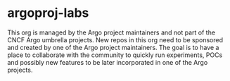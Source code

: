 # argoproj-labs

This org is managed by the Argo project maintainers and not part of
the CNCF Argo umbrella projects. New repos in this org need to be
sponsored and created by one of the Argo project maintainers. The goal
is to have a place to collaborate with the community to quickly run
experiments, POCs and possibly new features to be later incorporated
in one of the Argo projects.

<!--

**Here are some ideas to get you started:**

🙋‍♀️ A short introduction - what is your organization all about?
🌈 Contribution guidelines - how can the community get involved?
👩‍💻 Useful resources - where can the community find your docs? Is there anything else the community should know?
🍿 Fun facts - what does your team eat for breakfast?
🧙 Remember, you can do mighty things with the power of [Markdown](https://docs.github.com/github/writing-on-github/getting-started-with-writing-and-formatting-on-github/basic-writing-and-formatting-syntax)
-->
